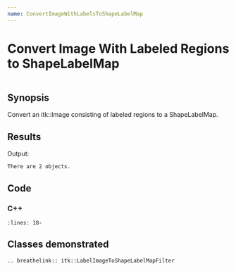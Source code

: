 ```yaml
---
name: ConvertImageWithLabelsToShapeLabelMap
---
```


# Convert Image With Labeled Regions to ShapeLabelMap

```{index} single: LabelImageToShapeLabelMapFilter single: ShapeLabelMap
```

## Synopsis

Convert an itk::Image consisting of labeled regions to a ShapeLabelMap.

## Results

Output:

```
There are 2 objects.
```

## Code

### C++

```{literalinclude} Code.cxx
:lines: 18-
```

## Classes demonstrated

```{eval-rst}
.. breathelink:: itk::LabelImageToShapeLabelMapFilter
```
